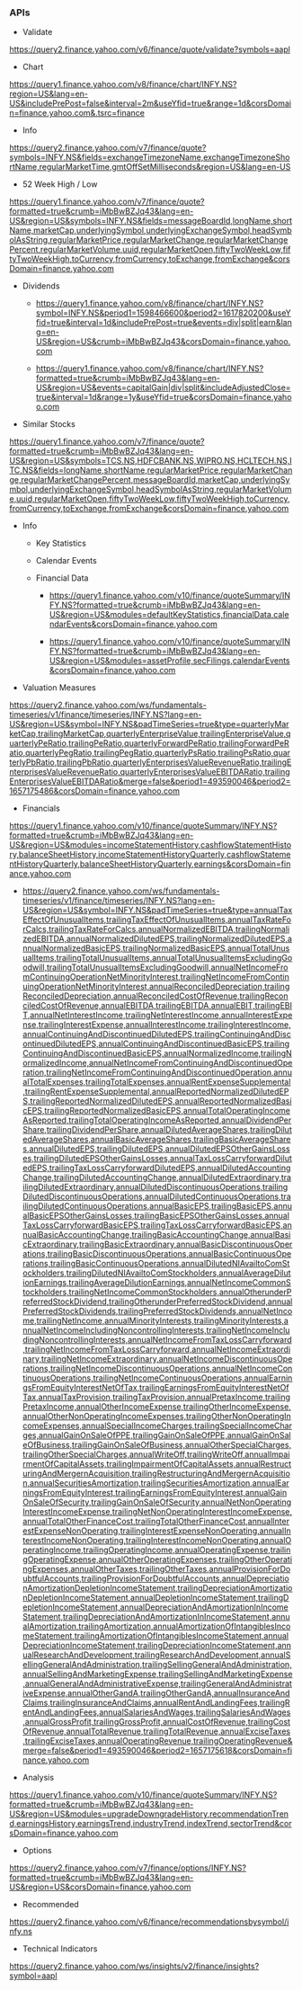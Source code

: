 ### APIs

- Validate

https://query2.finance.yahoo.com/v6/finance/quote/validate?symbols=aapl

- Chart

https://query1.finance.yahoo.com/v8/finance/chart/INFY.NS?region=US&lang=en-US&includePrePost=false&interval=2m&useYfid=true&range=1d&corsDomain=finance.yahoo.com&.tsrc=finance

- Info

https://query2.finance.yahoo.com/v7/finance/quote?symbols=INFY.NS&fields=exchangeTimezoneName,exchangeTimezoneShortName,regularMarketTime,gmtOffSetMilliseconds&region=US&lang=en-US

- 52 Week High / Low

https://query1.finance.yahoo.com/v7/finance/quote?formatted=true&crumb=iMbBwBZJq43&lang=en-US&region=US&symbols=INFY.NS&fields=messageBoardId,longName,shortName,marketCap,underlyingSymbol,underlyingExchangeSymbol,headSymbolAsString,regularMarketPrice,regularMarketChange,regularMarketChangePercent,regularMarketVolume,uuid,regularMarketOpen,fiftyTwoWeekLow,fiftyTwoWeekHigh,toCurrency,fromCurrency,toExchange,fromExchange&corsDomain=finance.yahoo.com

- Dividends

  - https://query1.finance.yahoo.com/v8/finance/chart/INFY.NS?symbol=INFY.NS&period1=1598466600&period2=1617820200&useYfid=true&interval=1d&includePrePost=true&events=div|split|earn&lang=en-US&region=US&crumb=iMbBwBZJq43&corsDomain=finance.yahoo.com

  - https://query1.finance.yahoo.com/v8/finance/chart/INFY.NS?formatted=true&crumb=iMbBwBZJq43&lang=en-US&region=US&events=capitalGain|div|split&includeAdjustedClose=true&interval=1d&range=1y&useYfid=true&corsDomain=finance.yahoo.com

- Similar Stocks

https://query1.finance.yahoo.com/v7/finance/quote?formatted=true&crumb=iMbBwBZJq43&lang=en-US&region=US&symbols=TCS.NS,HDFCBANK.NS,WIPRO.NS,HCLTECH.NS,ITC.NS&fields=longName,shortName,regularMarketPrice,regularMarketChange,regularMarketChangePercent,messageBoardId,marketCap,underlyingSymbol,underlyingExchangeSymbol,headSymbolAsString,regularMarketVolume,uuid,regularMarketOpen,fiftyTwoWeekLow,fiftyTwoWeekHigh,toCurrency,fromCurrency,toExchange,fromExchange&corsDomain=finance.yahoo.com

- Info

  - Key Statistics
  - Calendar Events
  - Financial Data

    - https://query1.finance.yahoo.com/v10/finance/quoteSummary/INFY.NS?formatted=true&crumb=iMbBwBZJq43&lang=en-US&region=US&modules=defaultKeyStatistics,financialData,calendarEvents&corsDomain=finance.yahoo.com

    - https://query1.finance.yahoo.com/v10/finance/quoteSummary/INFY.NS?formatted=true&crumb=iMbBwBZJq43&lang=en-US&region=US&modules=assetProfile,secFilings,calendarEvents&corsDomain=finance.yahoo.com

- Valuation Measures

https://query2.finance.yahoo.com/ws/fundamentals-timeseries/v1/finance/timeseries/INFY.NS?lang=en-US&region=US&symbol=INFY.NS&padTimeSeries=true&type=quarterlyMarketCap,trailingMarketCap,quarterlyEnterpriseValue,trailingEnterpriseValue,quarterlyPeRatio,trailingPeRatio,quarterlyForwardPeRatio,trailingForwardPeRatio,quarterlyPegRatio,trailingPegRatio,quarterlyPsRatio,trailingPsRatio,quarterlyPbRatio,trailingPbRatio,quarterlyEnterprisesValueRevenueRatio,trailingEnterprisesValueRevenueRatio,quarterlyEnterprisesValueEBITDARatio,trailingEnterprisesValueEBITDARatio&merge=false&period1=493590046&period2=1657175486&corsDomain=finance.yahoo.com

- Financials

https://query1.finance.yahoo.com/v10/finance/quoteSummary/INFY.NS?formatted=true&crumb=iMbBwBZJq43&lang=en-US&region=US&modules=incomeStatementHistory,cashflowStatementHistory,balanceSheetHistory,incomeStatementHistoryQuarterly,cashflowStatementHistoryQuarterly,balanceSheetHistoryQuarterly,earnings&corsDomain=finance.yahoo.com

- https://query2.finance.yahoo.com/ws/fundamentals-timeseries/v1/finance/timeseries/INFY.NS?lang=en-US&region=US&symbol=INFY.NS&padTimeSeries=true&type=annualTaxEffectOfUnusualItems,trailingTaxEffectOfUnusualItems,annualTaxRateForCalcs,trailingTaxRateForCalcs,annualNormalizedEBITDA,trailingNormalizedEBITDA,annualNormalizedDilutedEPS,trailingNormalizedDilutedEPS,annualNormalizedBasicEPS,trailingNormalizedBasicEPS,annualTotalUnusualItems,trailingTotalUnusualItems,annualTotalUnusualItemsExcludingGoodwill,trailingTotalUnusualItemsExcludingGoodwill,annualNetIncomeFromContinuingOperationNetMinorityInterest,trailingNetIncomeFromContinuingOperationNetMinorityInterest,annualReconciledDepreciation,trailingReconciledDepreciation,annualReconciledCostOfRevenue,trailingReconciledCostOfRevenue,annualEBITDA,trailingEBITDA,annualEBIT,trailingEBIT,annualNetInterestIncome,trailingNetInterestIncome,annualInterestExpense,trailingInterestExpense,annualInterestIncome,trailingInterestIncome,annualContinuingAndDiscontinuedDilutedEPS,trailingContinuingAndDiscontinuedDilutedEPS,annualContinuingAndDiscontinuedBasicEPS,trailingContinuingAndDiscontinuedBasicEPS,annualNormalizedIncome,trailingNormalizedIncome,annualNetIncomeFromContinuingAndDiscontinuedOperation,trailingNetIncomeFromContinuingAndDiscontinuedOperation,annualTotalExpenses,trailingTotalExpenses,annualRentExpenseSupplemental,trailingRentExpenseSupplemental,annualReportedNormalizedDilutedEPS,trailingReportedNormalizedDilutedEPS,annualReportedNormalizedBasicEPS,trailingReportedNormalizedBasicEPS,annualTotalOperatingIncomeAsReported,trailingTotalOperatingIncomeAsReported,annualDividendPerShare,trailingDividendPerShare,annualDilutedAverageShares,trailingDilutedAverageShares,annualBasicAverageShares,trailingBasicAverageShares,annualDilutedEPS,trailingDilutedEPS,annualDilutedEPSOtherGainsLosses,trailingDilutedEPSOtherGainsLosses,annualTaxLossCarryforwardDilutedEPS,trailingTaxLossCarryforwardDilutedEPS,annualDilutedAccountingChange,trailingDilutedAccountingChange,annualDilutedExtraordinary,trailingDilutedExtraordinary,annualDilutedDiscontinuousOperations,trailingDilutedDiscontinuousOperations,annualDilutedContinuousOperations,trailingDilutedContinuousOperations,annualBasicEPS,trailingBasicEPS,annualBasicEPSOtherGainsLosses,trailingBasicEPSOtherGainsLosses,annualTaxLossCarryforwardBasicEPS,trailingTaxLossCarryforwardBasicEPS,annualBasicAccountingChange,trailingBasicAccountingChange,annualBasicExtraordinary,trailingBasicExtraordinary,annualBasicDiscontinuousOperations,trailingBasicDiscontinuousOperations,annualBasicContinuousOperations,trailingBasicContinuousOperations,annualDilutedNIAvailtoComStockholders,trailingDilutedNIAvailtoComStockholders,annualAverageDilutionEarnings,trailingAverageDilutionEarnings,annualNetIncomeCommonStockholders,trailingNetIncomeCommonStockholders,annualOtherunderPreferredStockDividend,trailingOtherunderPreferredStockDividend,annualPreferredStockDividends,trailingPreferredStockDividends,annualNetIncome,trailingNetIncome,annualMinorityInterests,trailingMinorityInterests,annualNetIncomeIncludingNoncontrollingInterests,trailingNetIncomeIncludingNoncontrollingInterests,annualNetIncomeFromTaxLossCarryforward,trailingNetIncomeFromTaxLossCarryforward,annualNetIncomeExtraordinary,trailingNetIncomeExtraordinary,annualNetIncomeDiscontinuousOperations,trailingNetIncomeDiscontinuousOperations,annualNetIncomeContinuousOperations,trailingNetIncomeContinuousOperations,annualEarningsFromEquityInterestNetOfTax,trailingEarningsFromEquityInterestNetOfTax,annualTaxProvision,trailingTaxProvision,annualPretaxIncome,trailingPretaxIncome,annualOtherIncomeExpense,trailingOtherIncomeExpense,annualOtherNonOperatingIncomeExpenses,trailingOtherNonOperatingIncomeExpenses,annualSpecialIncomeCharges,trailingSpecialIncomeCharges,annualGainOnSaleOfPPE,trailingGainOnSaleOfPPE,annualGainOnSaleOfBusiness,trailingGainOnSaleOfBusiness,annualOtherSpecialCharges,trailingOtherSpecialCharges,annualWriteOff,trailingWriteOff,annualImpairmentOfCapitalAssets,trailingImpairmentOfCapitalAssets,annualRestructuringAndMergernAcquisition,trailingRestructuringAndMergernAcquisition,annualSecuritiesAmortization,trailingSecuritiesAmortization,annualEarningsFromEquityInterest,trailingEarningsFromEquityInterest,annualGainOnSaleOfSecurity,trailingGainOnSaleOfSecurity,annualNetNonOperatingInterestIncomeExpense,trailingNetNonOperatingInterestIncomeExpense,annualTotalOtherFinanceCost,trailingTotalOtherFinanceCost,annualInterestExpenseNonOperating,trailingInterestExpenseNonOperating,annualInterestIncomeNonOperating,trailingInterestIncomeNonOperating,annualOperatingIncome,trailingOperatingIncome,annualOperatingExpense,trailingOperatingExpense,annualOtherOperatingExpenses,trailingOtherOperatingExpenses,annualOtherTaxes,trailingOtherTaxes,annualProvisionForDoubtfulAccounts,trailingProvisionForDoubtfulAccounts,annualDepreciationAmortizationDepletionIncomeStatement,trailingDepreciationAmortizationDepletionIncomeStatement,annualDepletionIncomeStatement,trailingDepletionIncomeStatement,annualDepreciationAndAmortizationInIncomeStatement,trailingDepreciationAndAmortizationInIncomeStatement,annualAmortization,trailingAmortization,annualAmortizationOfIntangiblesIncomeStatement,trailingAmortizationOfIntangiblesIncomeStatement,annualDepreciationIncomeStatement,trailingDepreciationIncomeStatement,annualResearchAndDevelopment,trailingResearchAndDevelopment,annualSellingGeneralAndAdministration,trailingSellingGeneralAndAdministration,annualSellingAndMarketingExpense,trailingSellingAndMarketingExpense,annualGeneralAndAdministrativeExpense,trailingGeneralAndAdministrativeExpense,annualOtherGandA,trailingOtherGandA,annualInsuranceAndClaims,trailingInsuranceAndClaims,annualRentAndLandingFees,trailingRentAndLandingFees,annualSalariesAndWages,trailingSalariesAndWages,annualGrossProfit,trailingGrossProfit,annualCostOfRevenue,trailingCostOfRevenue,annualTotalRevenue,trailingTotalRevenue,annualExciseTaxes,trailingExciseTaxes,annualOperatingRevenue,trailingOperatingRevenue&merge=false&period1=493590046&period2=1657175618&corsDomain=finance.yahoo.com

- Analysis

https://query1.finance.yahoo.com/v10/finance/quoteSummary/INFY.NS?formatted=true&crumb=iMbBwBZJq43&lang=en-US&region=US&modules=upgradeDowngradeHistory,recommendationTrend,earningsHistory,earningsTrend,industryTrend,indexTrend,sectorTrend&corsDomain=finance.yahoo.com

- Options

https://query2.finance.yahoo.com/v7/finance/options/INFY.NS?formatted=true&crumb=iMbBwBZJq43&lang=en-US&region=US&corsDomain=finance.yahoo.com

- Recommended

https://query2.finance.yahoo.com/v6/finance/recommendationsbysymbol/infy.ns

- Technical Indicators

https://query2.finance.yahoo.com/ws/insights/v2/finance/insights?symbol=aapl
